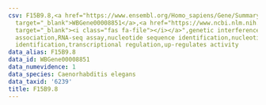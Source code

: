 ```yaml
---
csv: F15B9.8,<a href="https://www.ensembl.org/Homo_sapiens/Gene/Summary?db=core;g=WBGene00008851"
  target="_blank">WBGene00008851</a>,<a href="https://www.ncbi.nlm.nih.gov/pubmed/27496166"
  target="_blank"><i class="fas fa-file"></i></a>",genetic interference,functional
  association,RNA-seq assay,nucleotide sequence identification,nucleotide sequence
  identification,transcriptional regulation,up-regulates activity
data_alias: F15B9.8
data_id: WBGene00008851
data_numevidence: 1
data_species: Caenorhabditis elegans
data_taxid: '6239'
title: F15B9.8
---
```

